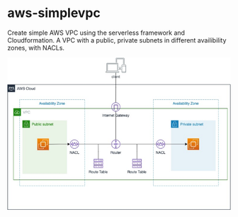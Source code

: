 # aws-simplevpc

Create simple AWS VPC using the serverless framework and Cloudformation.   A VPC with a public, private subnets in different availibility zones, with NACLs. 


![](aws-simplevpc.jpg)